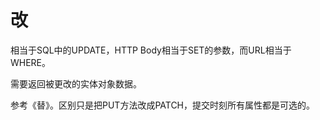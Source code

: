 # 改

相当于SQL中的UPDATE，HTTP Body相当于SET的参数，而URL相当于WHERE。

需要返回被更改的实体对象数据。

参考《替》。区别只是把PUT方法改成PATCH，提交时刻所有属性都是可选的。
